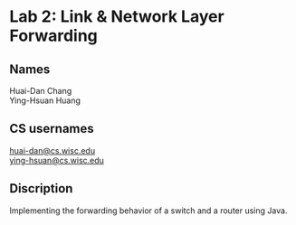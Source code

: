 # Lab 2: Link & Network Layer Forwarding
## Names
Huai-Dan Chang  
Ying-Hsuan Huang

## CS usernames
huai-dan@cs.wisc.edu  
ying-hsuan@cs.wisc.edu

## Discription
Implementing the forwarding behavior of a switch and a router using Java.


